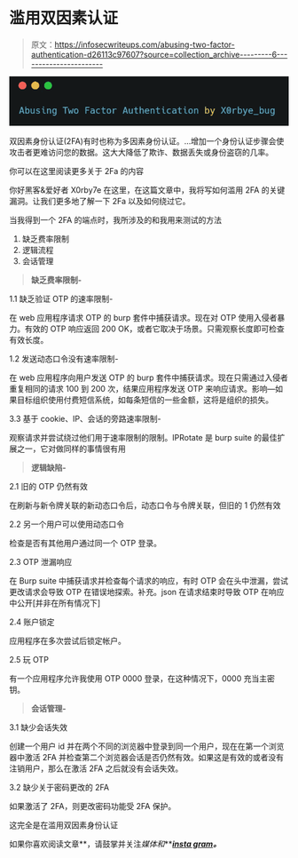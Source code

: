 # 滥用双因素认证

> 原文：<https://infosecwriteups.com/abusing-two-factor-authentication-d26113c97607?source=collection_archive---------6----------------------->

![](img/6005c5a10e8a593647059c7d6f917ccc.png)

双因素身份认证(2FA)有时也称为多因素身份认证。…增加一个身份认证步骤会使攻击者更难访问您的数据。这大大降低了欺诈、数据丢失或身份盗窃的几率。

你可以在这里阅读更多关于 2Fa 的内容

你好黑客&爱好者 X0rby7e 在这里，在这篇文章中，我将写如何滥用 2FA 的关键漏洞。让我们更多地了解一下 2Fa 以及如何绕过它。

当我得到一个 2FA 的端点时，我所涉及的和我用来测试的方法

1.  缺乏费率限制
2.  逻辑流程
3.  会话管理

> **缺乏费率限制-**

1.1 缺乏验证 OTP 的速率限制-

在 web 应用程序请求 OTP 的 burp 套件中捕获请求。现在对 OTP 使用入侵者暴力。有效的 OTP 响应返回 200 OK，或者它取决于场景。只需观察长度即可检查有效长度。

1.2 发送动态口令没有速率限制-

在 web 应用程序向用户发送 OTP 的 burp 套件中捕获请求。现在只需通过入侵者重复相同的请求 100 到 200 次，结果应用程序发送 OTP 来响应请求。影响—如果目标组织使用付费短信系统，如每条短信的一些金额，这将是组织的损失。

3.3 基于 cookie、IP、会话的旁路速率限制-

观察请求并尝试绕过他们用于速率限制的限制。IPRotate 是 burp suite 的最佳扩展之一，它对做同样的事情很有用

> **逻辑缺陷-**

2.1 旧的 OTP 仍然有效

在刷新与新令牌关联的新动态口令后，动态口令与令牌关联，但旧的 1 仍然有效

2.2 另一个用户可以使用动态口令

检查是否有其他用户通过同一个 OTP 登录。

2.3 OTP 泄漏响应

在 Burp suite 中捕获请求并检查每个请求的响应，有时 OTP 会在头中泄漏，尝试更改请求会导致 OTP 在错误地探索。补充。json 在请求结束时导致 OTP 在响应中公开[并非在所有情况下]

2.4 账户锁定

应用程序在多次尝试后锁定帐户。

2.5 玩 OTP

有一个应用程序允许我使用 OTP 0000 登录，在这种情况下，0000 充当主密钥。

> **会话管理-**

3.1 缺少会话失效

创建一个用户 id 并在两个不同的浏览器中登录到同一个用户，现在在第一个浏览器中激活 2FA 并检查第二个浏览器会话是否仍然有效。如果这是有效的或者没有注销用户，那么在激活 2FA 之后就没有会话失效。

3.2 缺少关于密码更改的 2FA

如果激活了 2FA，则更改密码功能受 2FA 保护。

这完全是在滥用双因素身份认证

如果你喜欢阅读文章**，请鼓掌并关注*媒体和***[***insta gram***](https://www.instagram.com/x0rby7e_bug/?igshid=1q9jzd7k589n6)***。***